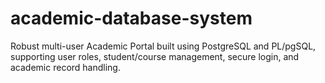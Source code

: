 # academic-database-system
Robust multi-user Academic Portal built using PostgreSQL and PL/pgSQL, supporting user roles, student/course management, secure login, and academic record handling.
